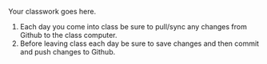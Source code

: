 Your classwork goes here.

1. Each day you come into class be sure to pull/sync any changes from Github to the class computer.
1. Before leaving class each day be sure to save changes and then commit and push changes to Github.